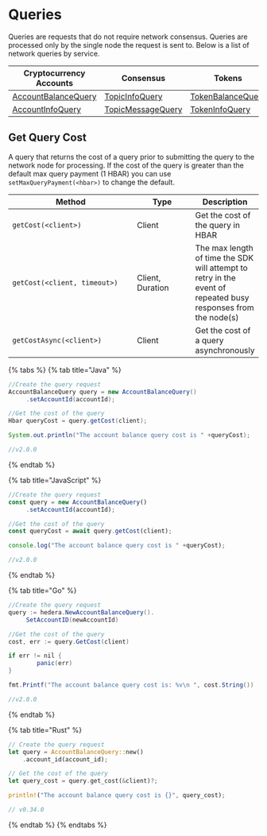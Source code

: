 # Queries

Queries are requests that do not require network consensus. Queries are processed only by the single node the request is sent to. Below is a list of network queries by service.

| Cryptocurrency Accounts                                         | Consensus                                                   | Tokens                                                          | File Service                                           | Smart Contracts                                                         | Schedule Service                                               |
| --------------------------------------------------------------- | ----------------------------------------------------------- | --------------------------------------------------------------- | ------------------------------------------------------ | ----------------------------------------------------------------------- | -------------------------------------------------------------- |
| [AccountBalanceQuery](accounts-and-hbar/get-account-balance.md) | [TopicInfoQuery](consensus-service/get-topic-info.md)       | [TokenBalanceQuery](token-service/get-account-token-balance.md) | [FileContentsQuery](file-service/get-file-contents.md) | [ContractCallQuery](smart-contracts/get-a-smart-contract-function.md)   | [ScheduleInfoQuery](schedule-transaction/get-schedule-info.md) |
| [AccountInfoQuery](accounts-and-hbar/get-account-info.md)       | [TopicMessageQuery](consensus-service/get-topic-message.md) | [TokenInfoQuery](token-service/get-token-info.md)               | [FileInfoQuery](file-service/get-file-info.md)         | [ContractByteCodeQuery](smart-contracts/get-smart-contract-bytecode.md) |                                                                |

## Get Query Cost

A query that returns the cost of a query prior to submitting the query to the network node for processing. If the cost of the query is greater than the default max query payment (1 HBAR) you can use `setMaxQueryPayment(<hbar>)` to change the default.

<table><thead><tr><th width="310.3333333333333">Method</th><th width="152">Type</th><th>Description</th></tr></thead><tbody><tr><td><code>getCost(&#x3C;client>)</code></td><td>Client</td><td>Get the cost of the query in HBAR</td></tr><tr><td><code>getCost(&#x3C;client, timeout>)</code></td><td>Client, Duration</td><td>The max length of time the SDK will attempt to retry in the event of repeated busy responses from the node(s)</td></tr><tr><td><code>getCostAsync(&#x3C;client>)</code></td><td>Client</td><td>Get the cost of a query asynchronously</td></tr></tbody></table>

{% tabs %}
{% tab title="Java" %}
```java
//Create the query request
AccountBalanceQuery query = new AccountBalanceQuery()
     .setAccountId(accountId);

//Get the cost of the query
Hbar queryCost = query.getCost(client);

System.out.println("The account balance query cost is " +queryCost);

//v2.0.0
```
{% endtab %}

{% tab title="JavaScript" %}
```javascript
//Create the query request
const query = new AccountBalanceQuery()
     .setAccountId(accountId);

//Get the cost of the query
const queryCost = await query.getCost(client);

console.log("The account balance query cost is " +queryCost);

//v2.0.0
```
{% endtab %}

{% tab title="Go" %}
```java
//Create the query request
query := hedera.NewAccountBalanceQuery().
     SetAccountID(newAccountId)

//Get the cost of the query
cost, err := query.GetCost(client)

if err != nil {
		panic(err)
}

fmt.Printf("The account balance query cost is: %v\n ", cost.String())

//v2.0.0
```
{% endtab %}

{% tab title="Rust" %}
```rust
// Create the query request
let query = AccountBalanceQuery::new()
    .account_id(account_id);

// Get the cost of the query
let query_cost = query.get_cost(&client)?;

println!("The account balance query cost is {}", query_cost);

// v0.34.0
```
{% endtab %}
{% endtabs %}
